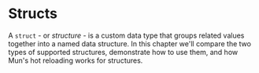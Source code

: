 # Structs

A `struct` - or _structure_ - is a custom data type that groups related values together into a named data structure. 
In this chapter we'll compare the two types of supported structures, demonstrate how to use them, and how Mun's hot reloading works for structures.
